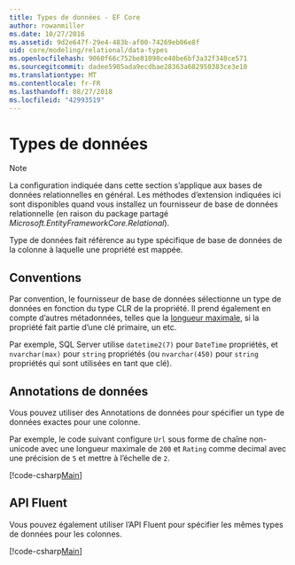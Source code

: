 ```yaml
---
title: Types de données - EF Core
author: rowanmiller
ms.date: 10/27/2016
ms.assetid: 9d2e647f-29e4-483b-af00-74269eb06e8f
uid: core/modeling/relational/data-types
ms.openlocfilehash: 9060f66c752be01090ce40be6bf3a32f348ce571
ms.sourcegitcommit: dadee5905ada9ecdbae28363a682950383ce3e10
ms.translationtype: MT
ms.contentlocale: fr-FR
ms.lasthandoff: 08/27/2018
ms.locfileid: "42993519"
---
```

# <a name="data-types"></a>Types de données

> [!NOTE]  
> La configuration indiquée dans cette section s’applique aux bases de données relationnelles en général. Les méthodes d’extension indiquées ici sont disponibles quand vous installez un fournisseur de base de données relationnelle (en raison du package partagé *Microsoft.EntityFrameworkCore.Relational*).

Type de données fait référence au type spécifique de base de données de la colonne à laquelle une propriété est mappée.

## <a name="conventions"></a>Conventions

Par convention, le fournisseur de base de données sélectionne un type de données en fonction du type CLR de la propriété. Il prend également en compte d’autres métadonnées, telles que la [longueur maximale](../max-length.md), si la propriété fait partie d’une clé primaire, un etc.

Par exemple, SQL Server utilise `datetime2(7)` pour `DateTime` propriétés, et `nvarchar(max)` pour `string` propriétés (ou `nvarchar(450)` pour `string` propriétés qui sont utilisées en tant que clé).

## <a name="data-annotations"></a>Annotations de données

Vous pouvez utiliser des Annotations de données pour spécifier un type de données exactes pour une colonne.

Par exemple, le code suivant configure `Url` sous forme de chaîne non-unicode avec une longueur maximale de `200` et `Rating` comme decimal avec une précision de `5` et mettre à l’échelle de `2`.

[!code-csharp[Main](../../../../samples/core/Modeling/DataAnnotations/Samples/Relational/DataType.cs?name=Entities&highlight=4,6)]

## <a name="fluent-api"></a>API Fluent

Vous pouvez également utiliser l’API Fluent pour spécifier les mêmes types de données pour les colonnes.

[!code-csharp[Main](../../../../samples/core/Modeling/FluentAPI/Samples/Relational/DataType.cs?name=Model&highlight=9-10)]
